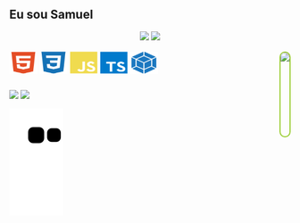 ## Eu sou Samuel
<div align="center">
  <img height="180em" src="https://github-readme-stats.vercel.app/api?username=SamuelCGP&show_icons=true&theme=vue-dark&include_all_commits=true&count_private=true"/>
  <img height="180em" src="https://github-readme-stats.vercel.app/api/top-langs/?username=SamuelCGP&layout=compact&langs_count=7&theme=vue-dark"/>
</div>
  
<div style="display: inline_block"><br>
  <img align="center" src="html5-plain.svg" alt="HTML" height="40" width="50"></img>
  <img align="center" src="css3-plain.svg" alt="CSS3" height="40" width="50"></img>
  <img align="center" src="javascript-plain.svg" alt="Javascript" height="40" width="50"></img>
  <img align="center" src="typescript-plain.svg" alt="Typescript" height="40" width="50"></img>
  <img align="center" src="webpack-plain.svg" alt="Typescript" height="40" width="50"></img>
  <img align="right" src="https://avatars.githubusercontent.com/u/69848773?v=4" height="150" style="border-radius:50px; border: 2px solid yellowgreen"></img>
</div>
 
  ##
 
<div>  
  <a href = "mailto:cgplays51@gmail.com"><img src="https://img.shields.io/badge/-Gmail-%23333?style=for-the-badge&logo=gmail&logoColor=white" target="_blank"></a>
  <a href="https://www.linkedin.com/in/" target="_blank"><img src="https://img.shields.io/badge/-LinkedIn-%230077B5?style=for-the-badge&logo=linkedin&logoColor=white" target="_blank"></a> 
 
  ![Snake animation](https://github.com/rafaballerini/rafaballerini/blob/output/github-contribution-grid-snake.svg)
</div>

<!-- Adicionar isso depois: https://app.svgator.com/#/ -->
<!--
**SamuelCGP/SamuelCGP** is a ✨ _special_ ✨ repository because its `README.md` (this file) appears on your GitHub profile.

Here are some ideas to get you started:

- 🔭 I’m currently working on ...
- 🌱 I’m currently learning ...
- 👯 I’m looking to collaborate on ...
- 🤔 I’m looking for help with ...
- 💬 Ask me about ...
- 📫 How to reach me: ...
- 😄 Pronouns: ...
- ⚡ Fun fact: ...
-->
